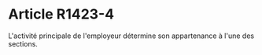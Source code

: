 # Article R1423-4

  
L'activité principale de l'employeur détermine son appartenance à l'une des sections.